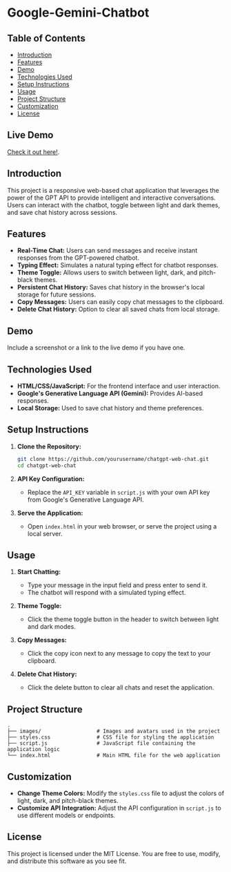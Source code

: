 # Google-Gemini-Chatbot

## Table of Contents
- [Introduction](#introduction)
- [Features](#features)
- [Demo](#demo)
- [Technologies Used](#technologies-used)
- [Setup Instructions](#setup-instructions)
- [Usage](#usage)
- [Project Structure](#project-structure)
- [Customization](#customization)
- [License](#license)

## Live Demo
[Check it out here!](https://google-gemini-chatbot-plum.vercel.app/).

## Introduction

This project is a responsive web-based chat application that leverages the power of the GPT API to provide intelligent and interactive conversations. Users can interact with the chatbot, toggle between light and dark themes, and save chat history across sessions.

## Features

- **Real-Time Chat:** Users can send messages and receive instant responses from the GPT-powered chatbot.
- **Typing Effect:** Simulates a natural typing effect for chatbot responses.
- **Theme Toggle:** Allows users to switch between light, dark, and pitch-black themes.
- **Persistent Chat History:** Saves chat history in the browser's local storage for future sessions.
- **Copy Messages:** Users can easily copy chat messages to the clipboard.
- **Delete Chat History:** Option to clear all saved chats from local storage.

## Demo

Include a screenshot or a link to the live demo if you have one.

## Technologies Used

- **HTML/CSS/JavaScript:** For the frontend interface and user interaction.
- **Google's Generative Language API (Gemini):** Provides AI-based responses.
- **Local Storage:** Used to save chat history and theme preferences.

## Setup Instructions

1. **Clone the Repository:**
   ```bash
   git clone https://github.com/yourusername/chatgpt-web-chat.git
   cd chatgpt-web-chat
   ```

2. **API Key Configuration:**
   - Replace the `API_KEY` variable in `script.js` with your own API key from Google's Generative Language API.

3. **Serve the Application:**
   - Open `index.html` in your web browser, or serve the project using a local server.

## Usage

1. **Start Chatting:**
   - Type your message in the input field and press enter to send it.
   - The chatbot will respond with a simulated typing effect.

2. **Theme Toggle:**
   - Click the theme toggle button in the header to switch between light and dark modes.

3. **Copy Messages:**
   - Click the copy icon next to any message to copy the text to your clipboard.

4. **Delete Chat History:**
   - Click the delete button to clear all chats and reset the application.

## Project Structure

```plaintext
.
├── images/                  # Images and avatars used in the project
├── styles.css               # CSS file for styling the application
├── script.js                # JavaScript file containing the application logic
└── index.html               # Main HTML file for the web application
```

## Customization

- **Change Theme Colors:** Modify the `styles.css` file to adjust the colors of light, dark, and pitch-black themes.
- **Customize API Integration:** Adjust the API configuration in `script.js` to use different models or endpoints.

## License

This project is licensed under the MIT License. You are free to use, modify, and distribute this software as you see fit.
